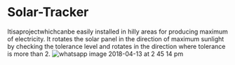 # Solar-Tracker
Itisaprojectwhichcanbe easily installed in hilly areas for producing maximum of electricity. It rotates the solar panel in the direction of maximum sunlight by checking the tolerance level and rotates in the direction where tolerance is more than 2.
![whatsapp image 2018-04-13 at 2 45 14 pm](https://user-images.githubusercontent.com/37550379/43414825-8f6b45ae-9451-11e8-8c45-a3f6aea88f47.jpeg)

